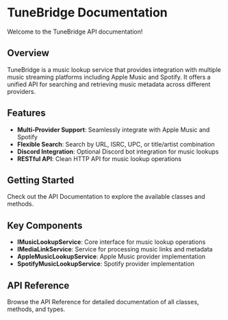 # TuneBridge Documentation

Welcome to the TuneBridge API documentation!

## Overview

TuneBridge is a music lookup service that provides integration with multiple music streaming platforms including Apple Music and Spotify. It offers a unified API for searching and retrieving music metadata across different providers.

## Features

- **Multi-Provider Support**: Seamlessly integrate with Apple Music and Spotify
- **Flexible Search**: Search by URL, ISRC, UPC, or title/artist combination
- **Discord Integration**: Optional Discord bot integration for music lookups
- **RESTful API**: Clean HTTP API for music lookup operations

## Getting Started

Check out the API Documentation to explore the available classes and methods.

## Key Components

- **IMusicLookupService**: Core interface for music lookup operations
- **IMediaLinkService**: Service for processing music links and metadata
- **AppleMusicLookupService**: Apple Music provider implementation
- **SpotifyMusicLookupService**: Spotify provider implementation

## API Reference

Browse the API Reference for detailed documentation of all classes, methods, and types.
